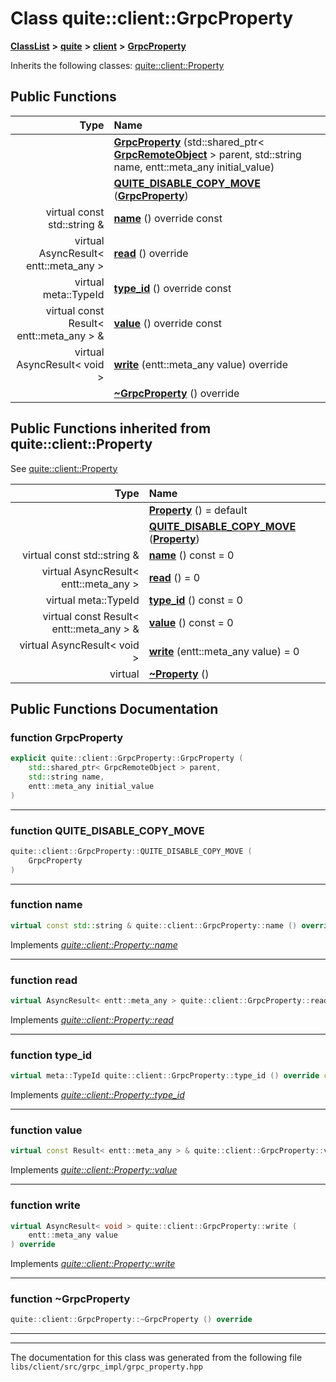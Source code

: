 

# Class quite::client::GrpcProperty



[**ClassList**](annotated.md) **>** [**quite**](namespacequite.md) **>** [**client**](namespacequite_1_1client.md) **>** [**GrpcProperty**](classquite_1_1client_1_1GrpcProperty.md)








Inherits the following classes: [quite::client::Property](classquite_1_1client_1_1Property.md)






















































## Public Functions

| Type | Name |
| ---: | :--- |
|   | [**GrpcProperty**](#function-grpcproperty) (std::shared\_ptr&lt; [**GrpcRemoteObject**](classquite_1_1client_1_1GrpcRemoteObject.md) &gt; parent, std::string name, entt::meta\_any initial\_value) <br> |
|   | [**QUITE\_DISABLE\_COPY\_MOVE**](#function-quite_disable_copy_move) ([**GrpcProperty**](classquite_1_1client_1_1GrpcProperty.md)) <br> |
| virtual const std::string & | [**name**](#function-name) () override const<br> |
| virtual AsyncResult&lt; entt::meta\_any &gt; | [**read**](#function-read) () override<br> |
| virtual meta::TypeId | [**type\_id**](#function-type_id) () override const<br> |
| virtual const Result&lt; entt::meta\_any &gt; & | [**value**](#function-value) () override const<br> |
| virtual AsyncResult&lt; void &gt; | [**write**](#function-write) (entt::meta\_any value) override<br> |
|   | [**~GrpcProperty**](#function-grpcproperty) () override<br> |


## Public Functions inherited from quite::client::Property

See [quite::client::Property](classquite_1_1client_1_1Property.md)

| Type | Name |
| ---: | :--- |
|   | [**Property**](classquite_1_1client_1_1Property.md#function-property) () = default<br> |
|   | [**QUITE\_DISABLE\_COPY\_MOVE**](classquite_1_1client_1_1Property.md#function-quite_disable_copy_move) ([**Property**](classquite_1_1client_1_1Property.md)) <br> |
| virtual const std::string & | [**name**](classquite_1_1client_1_1Property.md#function-name) () const = 0<br> |
| virtual AsyncResult&lt; entt::meta\_any &gt; | [**read**](classquite_1_1client_1_1Property.md#function-read) () = 0<br> |
| virtual meta::TypeId | [**type\_id**](classquite_1_1client_1_1Property.md#function-type_id) () const = 0<br> |
| virtual const Result&lt; entt::meta\_any &gt; & | [**value**](classquite_1_1client_1_1Property.md#function-value) () const = 0<br> |
| virtual AsyncResult&lt; void &gt; | [**write**](classquite_1_1client_1_1Property.md#function-write) (entt::meta\_any value) = 0<br> |
| virtual  | [**~Property**](classquite_1_1client_1_1Property.md#function-property) () <br> |






















































## Public Functions Documentation




### function GrpcProperty 

```C++
explicit quite::client::GrpcProperty::GrpcProperty (
    std::shared_ptr< GrpcRemoteObject > parent,
    std::string name,
    entt::meta_any initial_value
) 
```




<hr>



### function QUITE\_DISABLE\_COPY\_MOVE 

```C++
quite::client::GrpcProperty::QUITE_DISABLE_COPY_MOVE (
    GrpcProperty
) 
```




<hr>



### function name 

```C++
virtual const std::string & quite::client::GrpcProperty::name () override const
```



Implements [*quite::client::Property::name*](classquite_1_1client_1_1Property.md#function-name)


<hr>



### function read 

```C++
virtual AsyncResult< entt::meta_any > quite::client::GrpcProperty::read () override
```



Implements [*quite::client::Property::read*](classquite_1_1client_1_1Property.md#function-read)


<hr>



### function type\_id 

```C++
virtual meta::TypeId quite::client::GrpcProperty::type_id () override const
```



Implements [*quite::client::Property::type\_id*](classquite_1_1client_1_1Property.md#function-type_id)


<hr>



### function value 

```C++
virtual const Result< entt::meta_any > & quite::client::GrpcProperty::value () override const
```



Implements [*quite::client::Property::value*](classquite_1_1client_1_1Property.md#function-value)


<hr>



### function write 

```C++
virtual AsyncResult< void > quite::client::GrpcProperty::write (
    entt::meta_any value
) override
```



Implements [*quite::client::Property::write*](classquite_1_1client_1_1Property.md#function-write)


<hr>



### function ~GrpcProperty 

```C++
quite::client::GrpcProperty::~GrpcProperty () override
```




<hr>

------------------------------
The documentation for this class was generated from the following file `libs/client/src/grpc_impl/grpc_property.hpp`

